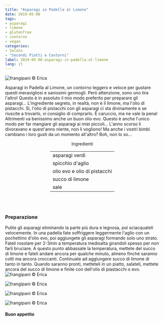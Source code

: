 ```yaml
---
title: "Asparagi in Padella al Limone"
date: 2019-05-08
tags:
- asparagi
- limone
- glutenfree
- contorno
- vegan
categories:
- Salato
- "Secondi Piatti e Contorni"
label: 2019-05-08-asparagi-in-padella-al-limone
lang: it
---
```

![](header.jpeg "frangipani © Erica")

Asparagi in Padella al Limone, un contorno leggero e veloce per gustare questi meravigliosi e sanissimi germogli. Però attenzione, sono uno tira l'altro! Questo è in assoluto il mio modo preferito per preparare gli asparagi... L'ingrediente segreto, in realtà, non è il limone, ma l'olio di pistacchi. Sì, l'olio di pistacchi con gli asparagi ci sta divinamente e se riuscite a trovarlo, vi consiglio di comprarlo. È caruccio, ma ne vale la pena! Altrimenti va benissimo anche un buon olio evo. Questo è anche l'unico modo per far mangiare gli asparagi ai miei piccoli... L'anno scorso li divoravano e quest'anno niente, non li vogliono! Ma anche i vostri bimbi cambiano i loro gusti da un momento all'altro? Boh, non lo so...

<div id="wrapper" style="text-align: center">
  <div id="yourdiv" style="display: inline-block;">
    <div class="ingredients">
      <div class="ingredients-title">Ingredienti</div>
      <table>
        <tbody>
          </tr>
          <tr>
            <td>asparagi verdi</td>
          </tr>
          <tr>
            <td>spicchio d'aglio</td>
          </tr>
          <tr>
            <td>olio evo e olio di pistacchi</td>
          </tr>
          <tr>
            <td>succo di limone</td>
          </tr>
          <tr>
            <td>sale</td>
          </tr>
        </tbody>
      </table>
      <br></br>
    </div>
  </div>
</div>


<h3>
  <font color="grey">
    <i class="fa fa-cogs"></i>
  </font> Preparazione
</h3>

Pulite gli asparagi eliminando la parte più dura e legnosa, poi sciacquateli velocemente. In una padella fate soffriggere leggermente l'aglio con un pochettino d'olio evo, poi aggiungete gli asparagi formando solo uno strato. Fateli rosolare per 2-3min a temperatura medioalta girandoli spesso per non farli bruciare. A questo punto abbassate la temperatura, mettete del succo di limone e fateli andare ancora per qualche minuto, almeno finché saranno cotti ma ancora croccanti. Continuate ad aggiungere succo di limone di tanto in tanto. Quando saranno pronti, metteteli in un piatto, salateli, mettete ancora del succo di limone e finite con dell'olio di piastacchi o evo.
![](risultato1.jpeg "frangipani © Erica")

![](risultato2.jpeg "frangipani © Erica")

![](risultato3.jpeg "frangipani © Erica")

![](risultato4.jpeg "frangipani © Erica")

<h4>Buon appetito
  <font color="red">
    <i class="fa fa-smile-o"></i>
  </font>
</h4>
